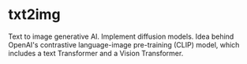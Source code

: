 # txt2img
Text to image generative AI. Implement diffusion models. Idea behind OpenAI's contrastive language-image pre-training (CLIP) model, which includes a text Transformer and a Vision Transformer.
